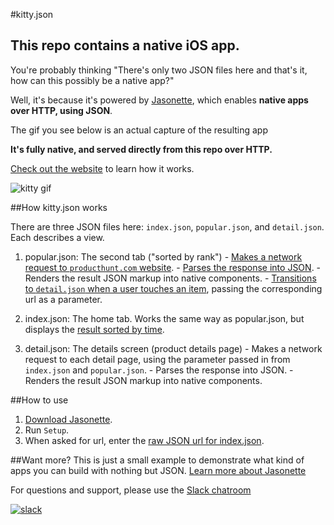 #kitty.json
## This repo contains a native iOS app.
You're probably thinking "There's only two JSON files here and that's it, how can this possibly be a native app?"

Well, it's because it's powered by [Jasonette](https://www.jasonette.com), which enables **native apps over HTTP, using JSON**.

The gif you see below is an actual capture of the resulting app

**It's fully native, and served directly from this repo over HTTP.**

[Check out the website](https://www.jasonette.com) to learn how it works.

![kitty gif](https://raw.githubusercontent.com/gliechtenstein/images/master/kitty.gif)

##How kitty.json works

There are three JSON files here: `index.json`, `popular.json`, and `detail.json`. Each describes a view.

  1. popular.json: The second tab ("sorted by rank")
    - [Makes a network request to `producthunt.com` website](https://github.com/gliechtenstein/kitty.json/blob/master/index.json#L20).
    - [Parses the response into JSON](https://github.com/gliechtenstein/kitty.json/blob/master/index.json#L30).
    - Renders the result JSON markup into native components.
    - [Transitions to `detail.json` when a user touches an item](https://github.com/gliechtenstein/kitty.json/blob/master/index.json#L88), passing the corresponding url as a parameter.

  2. index.json: The home tab. Works the same way as popular.json, but displays the [result sorted by time](https://github.com/gliechtenstein/kitty.json/blob/master/index.json#L72).

  3. detail.json: The details screen (product details page)
    - Makes a network request to each detail page, using the parameter passed in from `index.json` and `popular.json`.
    - Parses the response into JSON.
    - Renders the result JSON markup into native components.

##How to use
1. [Download Jasonette](https://www.jasonette.com).
2. Run `Setup`.
3. When asked for url, enter the [raw JSON url for index.json](https://raw.githubusercontent.com/gliechtenstein/kitty.json/master/index.json).

##Want more?
This is just a small example to demonstrate what kind of apps you can build with nothing but JSON. [Learn more about Jasonette](https://www.jasonette.com)

For questions and support, please use the [Slack chatroom](https://jasonette.herokuapp.com)

[![slack](https://raw.githubusercontent.com/gliechtenstein/images/master/slack.png)](https://jasonette.herokuapp.com)
